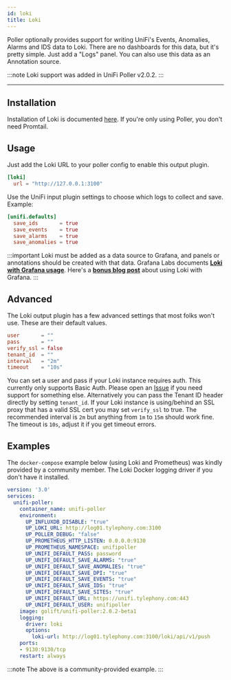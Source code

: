 ```yaml
---
id: loki
title: Loki
---
```


Poller optionally provides support for writing UniFi's Events, Anomalies, Alarms and IDS data to Loki.
There are no dashboards for this data, but it's pretty simple. Just add a "Logs" panel.
You can also use this data as an Annotation source.

:::note
Loki support was added in UniFi Poller v2.0.2.
:::

---

## Installation

Installation of Loki is documented [here](https://grafana.com/docs/loki/latest/installation/).
If you're only using Poller, you don't need Promtail.

## Usage

Just add the Loki URL to your poller config to enable this output plugin.

```toml
[loki]
  url = "http://127.0.0.1:3100"
```

Use the UniFi input plugin settings to choose which logs to collect and save. Example:

```toml
[unifi.defaults]
  save_ids       = true
  save_events    = true
  save_alarms    = true
  save_anomalies = true
```

:::important
Loki must be added as a data source to Grafana, and panels or annotations should be created with that data.
Grafana Labs documents **[Loki with Grafana usage](https://grafana.com/docs/grafana/latest/datasources/loki/)**.
Here's a **[bonus blog post](https://grafana.com/blog/2020/04/08/loki-quick-tip-how-to-create-a-grafana-dashboard-for-searching-logs-using-loki-and-prometheus/)**
about using Loki with Grafana.
:::

## Advanced

The Loki output plugin has a few advanced settings that most folks won't use. These are their default values.

```toml
user       = ""
pass       = ""
verify_ssl = false
tenant_id  = ""
interval   = "2m"
timeout    = "10s"
```

You can set a user and pass if your Loki instance requires auth. This currently only supports Basic Auth.
Please open an [Issue](https://github.com/unifi-poller/unifi-poller/issues/) if you need support for something
else. Alternatively you can pass the Tenant ID header directly by setting `tenant_id`.
If your Loki instance is using/behind an SSL proxy that has a valid SSL cert you may set `verify_ssl` to true.
The recommended interval is `2m` but anything from `1m` to `15m` should work fine.
The timeout is `10s`, adjust it if you get timeout errors.

## Examples

The `docker-compose` example below (using Loki and Prometheus) was kindly provided by a community member.
The Loki Docker logging driver if you don't have it installed.

```yaml
version: '3.0'
services:
  unifi-poller:
    container_name: unifi-poller
    environment:
      UP_INFLUXDB_DISABLE: "true"
      UP_LOKI_URL: http://log01.tylephony.com:3100
      UP_POLLER_DEBUG: "false"
      UP_PROMETHEUS_HTTP_LISTEN: 0.0.0.0:9130
      UP_PROMETHEUS_NAMESPACE: unifipoller
      UP_UNIFI_DEFAULT_PASS: password
      UP_UNIFI_DEFAULT_SAVE_ALARMS: "true"
      UP_UNIFI_DEFAULT_SAVE_ANOMALIES: "true"
      UP_UNIFI_DEFAULT_SAVE_DPI: "true"
      UP_UNIFI_DEFAULT_SAVE_EVENTS: "true"
      UP_UNIFI_DEFAULT_SAVE_IDS: "true"
      UP_UNIFI_DEFAULT_SAVE_SITES: "true"
      UP_UNIFI_DEFAULT_URL: https://unifi.tylephony.com:443
      UP_UNIFI_DEFAULT_USER: unifipoller
    image: golift/unifi-poller:2.0.2-beta1
    logging:
      driver: loki
      options:
        loki-url: http://log01.tylephony.com:3100/loki/api/v1/push
    ports:
    - 9130:9130/tcp
    restart: always
```

:::note
The above is a community-provided example.
:::
